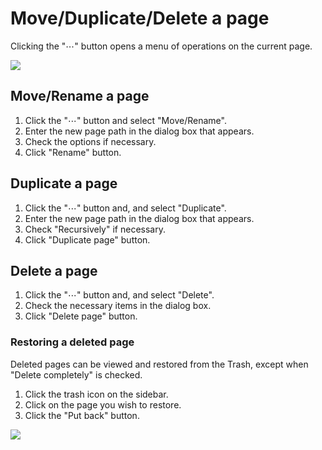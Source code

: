# Move/Duplicate/Delete a page

Clicking the "⋯" button opens a menu of operations on the current page.

![](/assets/images/page_operation.png)

## Move/Rename a page

1. Click the "⋯" button and select "Move/Rename".
2. Enter the new page path in the dialog box that appears.
3. Check the options if necessary.
4. Click "Rename" button.

## Duplicate a page

1. Click the "⋯" button and, and select "Duplicate".
2. Enter the new page path in the dialog box that appears.
3. Check "Recursively" if necessary.
4. Click "Duplicate page" button.


## Delete a page

1. Click the "⋯" button and, and select "Delete".
2. Check the necessary items in the dialog box.
3. Click "Delete page" button.

### Restoring a deleted page

Deleted pages can be viewed and restored from the Trash, except when "Delete completely" is checked.

1. Click the trash icon on the sidebar.
2. Click on the page you wish to restore.
3. Click the "Put back" button.

![](/assets/images/put_back_page.png)
